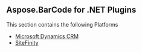 ## Aspose.BarCode for .NET Plugins

This section contains the following Platforms
* [Microsoft Dynamics CRM](Dynamics%20CRM)
* [SiteFinity](SiteFinity) 
